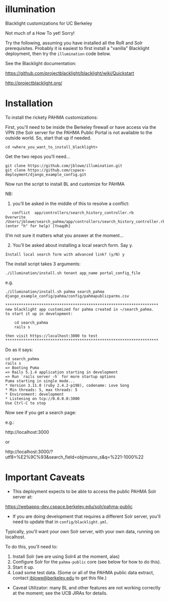 # illumination
Blacklight customizations for UC Berkeley

Not much of a How To yet! Sorry!

Try the following, assuming you have installed all the RoR and Solr prerequisites. Probably it is easiest to first
install a "vanilla" Blacklight deployment, then try the ```illumination``` code below.

See the Blacklight documentation:

https://github.com/projectblacklight/blacklight/wiki/Quickstart

http://projectblacklight.org/

# Installation

To install the rickety PAHMA customizations:

First, you'll need to be inside the Berkeley firewall or have access via the VPN (the Solr server for the PAHMA Public Portal is not available to the outside world. So, start that up if needed.

```
cd <where_you_want_to_install_blacklight>
```

Get the two repos you’ll need...

```
git clone https://github.com/jblowe/illumination.git
git clone https://github.com/cspace-deployment/django_example_config.git
```

Now run the script to install BL and customize for PAHMA

NB: 

1. you’ll be asked in the middle of this to resolve a conflict:

```
   conflict  app/controllers/search_history_controller.rb
Overwrite /Users/jblowe/search_pahma/app/controllers/search_history_controller.rb? (enter "h" for help) [Ynaqdh] 
```

(I’m not sure it matters what you answer at the moment...

2. You’ll be asked about installing a local search form. Say y.

```
Install local search form with advanced link? (y/N) y
```

The install script takes 3 arguments: 

```
./illumination/install.sh tenant app_name portal_config_file
```

e.g.

```
./illumination/install.sh pahma search_pahma django_example_config/pahma/config/pahmapublicparms.csv 

********************************************************************
new blacklight app customized for pahma created in ~/search_pahma.
to start it up in development:

    cd search_pahma
    rails s

then visit https://localhost:3000 to test
********************************************************************
```
Do as it says:

```
cd search_pahma
rails s
=> Booting Puma
=> Rails 5.1.4 application starting in development 
=> Run `rails server -h` for more startup options
Puma starting in single mode...
* Version 3.11.0 (ruby 2.4.2-p198), codename: Love Song
* Min threads: 5, max threads: 5
* Environment: development
* Listening on tcp://0.0.0.0:3000
Use Ctrl-C to stop
```

Now see if you get a search page:

e.g.:

http://localhost:3000

or

http://localhost:3000/?utf8=%E2%9C%93&search_field=objmusno_s&q=%221-1000%22

# Important Caveats

* This deployment expects to be able to access the public PAHMA Solr server at:

https://webapps-dev.cspace.berkeley.edu/solr/pahma-public

* If you are doing development that requires a different Solr server, you'll need to update that in ```config/blacklight.yml```.

Typically, you'll want your own Solr server, with your own data, running on localhost.

To do this, you'll need to:

1. Install Solr (we are using Solr4 at the moment, alas)
2. Configure Solr for the ```pahma-public``` core (see below for how to do this).
3. Start it up.
4. Load some test data. (Some or all of the PAHMA public data extract, contact jblowe@berkeley.edu to get this file.)

* Caveat Utilizator: many BL and other features are not working correctly at the moment; see the UCB JIRAs for details.

